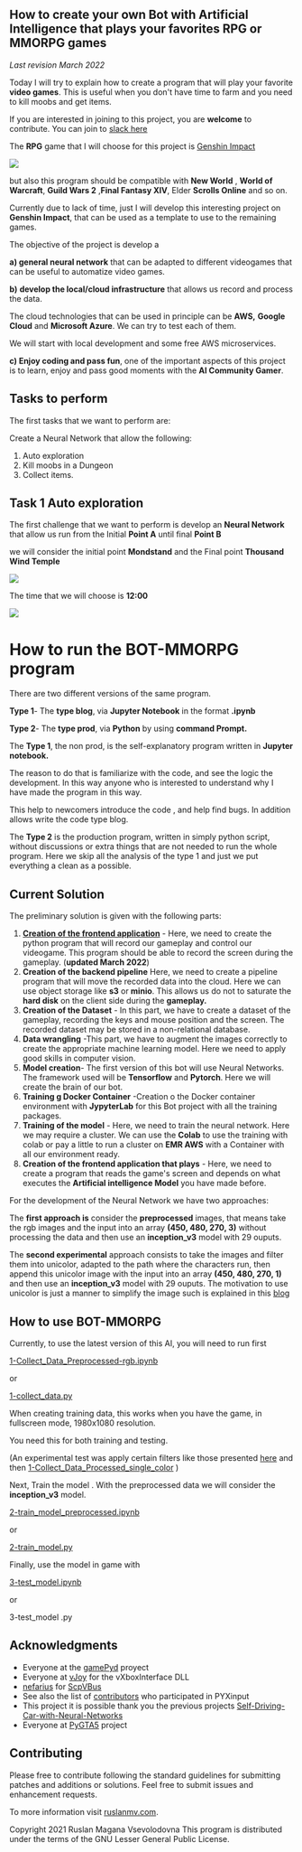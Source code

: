 ## How to create your own Bot with Artificial Intelligence that plays your favorites  RPG or MMORPG games

*Last revision March 2022*

Today I will try to explain how to create a program that will play your favorite **video games**. This is useful when you don't have time to farm and you need to kill moobs and get items. 

If you are interested in joining to this project, you are **welcome** to contribute. You can join to [slack here](https://join.slack.com/share/enQtMjg3MzM0OTY2MDMzNy04NDY5OGE2NzJiNTk4YzkyYjBlMDAyMzBiNzlkZTIyNzllOTA5MmQ5NDkzOTEyYmQ0MTgxZjAyNjM0MWM2NThl)

The **RPG** game that I will choose for this project is [Genshin Impact](https://genshin.mihoyo.com/en/)

![](assets/images/posts/README/genshin-impact.jpg)

but also this program should be compatible with  **New World** , **World of Warcraft**, **Guild Wars 2** ,**Final Fantasy XIV**, Elder **Scrolls Online** and so on.

Currently due to lack of time, just I will develop this interesting project on **Genshin Impact**, that can be used as a template to use to the remaining games.

The objective of the project is develop a 

**a) general neural network** that can be adapted to different videogames that can be useful to  automatize video games.

**b)** **develop the local/cloud infrastructure** that allows us record and process the data.

The cloud technologies that can be used in principle can be **AWS,** **Google Cloud** and  **Microsoft Azure**. We can try to test each of them.

We will start with  local development  and some free AWS microservices.

 **c) Enjoy coding and pass fun**, one of the important aspects of this project is to learn, enjoy and pass good moments with the **AI Community Gamer**.



## Tasks to perform

The first tasks that we want to perform are: 

Create a Neural Network that allow the following:

1. Auto exploration
2. Kill moobs in a Dungeon
3. Collect items.



## Task 1 Auto exploration

The first challenge that we want to perform is develop an **Neural Network** that allow us run from the Initial **Point A** until  final **Point B**

we will consider the initial  point **Mondstand** and the Final point **Thousand Wind Temple**

![](assets/images/posts/README/Image00.png)





The time that we will choose is **12:00**

![](assets/images/posts/README/Image01.jpeg)



# How to run the BOT-MMORPG program

There are two different versions of the same program. 

**Type 1**- The **type blog**, via **Jupyter Notebook** in the format **.ipynb**

**Type 2**- The **type prod**, via **Python** by using **command Prompt.**

The **Type 1**, the non prod, is the self-explanatory program written in **Jupyter notebook.**   

 The reason to do that is familiarize with the code, and see the  logic the development. In this way anyone who is interested to understand why I have made the program in this way.

This help to newcomers introduce the code , and help find bugs. In addition allows write the code type blog.

The **Type 2** is the production program, written in simply python script, without discussions or extra things that are not needed to run the whole program. Here we skip all the analysis of the type 1 and just we  put everything a clean as a possible.



## Current Solution

The preliminary solution is given with the following parts:

1. **[Creation of the frontend application](./frontend/README.md)** - Here, we need to create the python program that will record our gameplay and control our videogame. This program should be able to record the screen during the gameplay.  (**updated March 2022**)      
2. **Creation of the backend pipeline** Here, we need to create a pipeline program that will move the recorded data into the cloud. Here we can use object storage like **s3** or **minio**. This allows us do not to saturate the **hard disk** on the client side during the **gameplay.** 
3. **Creation of the Dataset** - In this part, we have to create a dataset of the gameplay, recording the keys and mouse position and the screen. The recorded dataset may be stored in a non-relational database.
4. **Data wrangling** -This part, we have to augment the images correctly to create the appropriate machine learning model. Here we need to apply good skills in computer vision.
5. **Model creation**- The first version of this bot will use Neural Networks. The framework used will be **Tensorflow** and **Pytorch**. Here we will create the brain of our bot.
6. **Training g Docker Container** -Creation o the Docker container environment with **JypyterLab** for this Bot project with all the training packages.
7. **Training of the model** - Here, we need to train the neural network. Here we may require a cluster. We can use the **Colab** to use the training with colab or pay a little to run a cluster on **EMR AWS** with a Container with all our environment ready.
8. **Creation of the frontend application that plays** - Here, we need to create a program that reads the game's screen and depends on what executes the **Artificial intelligence Model** you have made before.

For the development of the Neural Network we have two approaches:

The **first approach is** consider the  **preprocessed**  images, that means take the rgb images and the input into an array **(450, 480, 270, 3)** without processing the data and then use an **inception_v3** model with 29 ouputs.

The **second experimental** approach  consists to take  the images and filter them into unicolor, adapted to the path where the characters run, then append this unicolor image  with the input into an array **(450, 480, 270, 1)** and then use an **inception_v3** model with 29 ouputs. The motivation to use unicolor is just a manner to simplify the image such is explained in this [blog](https://ruslanmv.com/blog/How-to-use-OpenCV-with-Games) 



## How to use BOT-MMORPG

Currently, to use the latest version of this AI, you will need to run first 

[1-Collect_Data_Preprocessed-rgb.ipynb](./versions/0.01/1-Collect_Data_Preprocessed-rgb.ipynb)

or

[1-collect_data.py](./versions/0.01/1-collect_data.py)

When creating training data, this works when you have the game, in fullscreen mode, 1980x1080 resolution.

You need this for both training and testing.

(An experimental test was apply certain filters like those presented [here](https://github.com/ruslanmv/BOT-MMORPG-AI/blob/master/versions/0.01/0-Way-Identification.ipynb) and then [1-Collect_Data_Processed_single_color](./versions/0.01/1-Collect_Data_Processed_single_color.ipynb)  )

Next, Train the model . With the preprocessed data we will consider the  **inception_v3**  model.

[2-train_model_preprocessed.ipynb](./versions/0.01/2-train_model_preprocessed.ipynb)

or

[2-train_model.py](./versions/0.01/2-train_model.py)

Finally, use the model in game with 

[3-test_model.ipynb](./versions/0.01/3-test_model.ipynb) 

or

3-test_model .py



## Acknowledgments

* Everyone at the [gamePyd](https://github.com/4amVim/gamePyd) proyect
* Everyone at [vJoy](http://vjoystick.sourceforge.net/site/) for the vXboxInterface DLL
* [nefarius](https://github.com/nefarius) for [ScpVBus](https://github.com/nefarius/ScpVBus)
* See also the list of [contributors](https://github.com/bayangan1991/PYXInput/graphs/contributors) who participated in PYXinput 
* This project  it is possible thank you the previous projects
  [Self-Driving-Car-with-Neural-Networks](https://ruslanmv.com/blog/Self-Driving-Car-with-Neural-Networks) 
* Everyone at [PyGTA5](https://github.com/Sentdex/pygta5) project



## Contributing

Please free  to contribute following the standard guidelines for submitting patches and additions or solutions. Feel free to submit issues and enhancement requests.

To more information visit [ruslanmv.com](https://ruslanmv.com/).

Copyright 2021 Ruslan Magana Vsevolodovna <contactATruslanmvDOTcom>
This program is distributed under the terms of the GNU Lesser General Public License.

